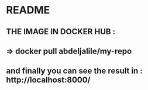 # README 

## THE IMAGE IN DOCKER HUB : 

## => docker pull abdeljalile/my-repo

## and finally you can see the result in : http://localhost:8000/